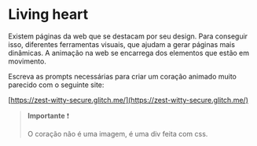 # Living heart

Existem páginas da web que se destacam por seu design. Para conseguir isso, diferentes
ferramentas visuais, que ajudam a gerar páginas mais dinâmicas.
A animação na web se encarrega dos elementos que estão em movimento.

Escreva as prompts necessárias para criar um coração animado
muito parecido com o seguinte site:

[https://zest-witty-secure.glitch.me/](https://zest-witty-secure.glitch.me/)

> __Importante__ ❗
>
> O coração não é uma imagem, é uma div feita com css.

